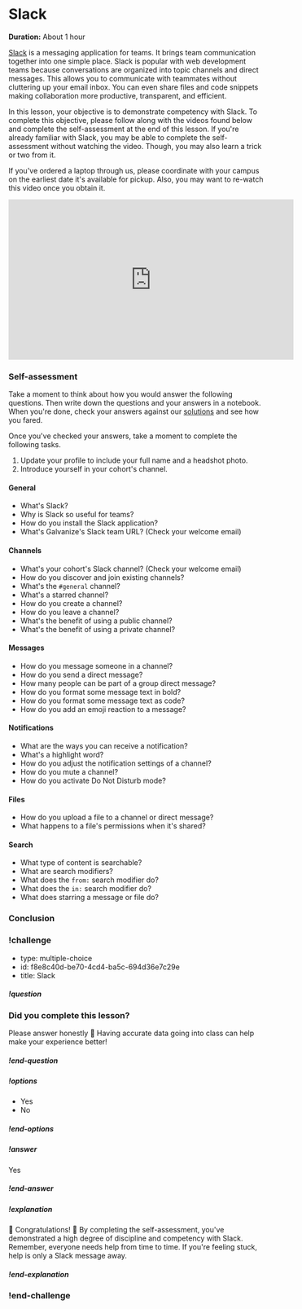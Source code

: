 # Slack

**Duration:** About 1 hour

[Slack][slack] is a messaging application for teams. It brings team communication together into one simple place. Slack is popular with web development teams because conversations are organized into topic channels and direct messages. This allows you to communicate with teammates without cluttering up your email inbox. You can even share files and code snippets making collaboration more productive, transparent, and efficient.

In this lesson, your objective is to demonstrate competency with Slack. To complete this objective, please follow along with the videos found below and complete the self-assessment at the end of this lesson. If you're already familiar with Slack, you may be able to complete the self-assessment without watching the video. Though, you may also learn a trick or two from it.

If you've ordered a laptop through us, please coordinate with your campus on the earliest date it's available for pickup. Also, you may want to re-watch this video once you obtain it.

<iframe width="560" height="315" src="https://www.youtube.com/embed/9RJZMSsH7-g?list=PLWlXaxtQ7fUb1WqLJDqJFGQsAXU7CjoGz" frameborder="0" allowfullscreen></iframe>

### Self-assessment

Take a moment to think about how you would answer the following questions. Then write down the questions and your answers in a notebook. When you're done, check your answers against our [solutions](solutions/slack.md) and see how you fared.

Once you've checked your answers, take a moment to complete the following tasks.

1. Update your profile to include your full name and a headshot photo.
1. Introduce yourself in your cohort's channel.

#### General

- What's Slack?
- Why is Slack so useful for teams?
- How do you install the Slack application?
- What's Galvanize's Slack team URL? (Check your welcome email)

#### Channels

- What's your cohort's Slack channel? (Check your welcome email)
- How do you discover and join existing channels?
- What's the `#general` channel?
- What's a starred channel?
- How do you create a channel?
- How do you leave a channel?
- What's the benefit of using a public channel?
- What's the benefit of using a private channel?

#### Messages

- How do you message someone in a channel?
- How do you send a direct message?
- How many people can be part of a group direct message?
- How do you format some message text in bold?
- How do you format some message text as code?
- How do you add an emoji reaction to a message?

#### Notifications

- What are the ways you can receive a notification?
- What's a highlight word?
- How do you adjust the notification settings of a channel?
- How do you mute a channel?
- How do you activate Do Not Disturb mode?

#### Files

- How do you upload a file to a channel or direct message?
- What happens to a file's permissions when it's shared?

#### Search

- What type of content is searchable?
- What are search modifiers?
- What does the `from:` search modifier do?
- What does the `in:` search modifier do?
- What does starring a message or file do?

### Conclusion

### !challenge
* type: multiple-choice
* id: f8e8c40d-be70-4cd4-ba5c-694d36e7c29e
* title: Slack

##### !question
### Did you complete this lesson?

Please answer honestly 🙂  Having accurate data going into class can help make your experience better!
##### !end-question

##### !options
* Yes
* No
##### !end-options

##### !answer
Yes
##### !end-answer

##### !explanation
🎊 Congratulations! 🎉  By completing the self-assessment, you've demonstrated a high degree of discipline and competency with Slack. Remember, everyone needs help from time to time. If you're feeling stuck, help is only a Slack message away.
##### !end-explanation
### !end-challenge

[slack]: https://slack.com/
